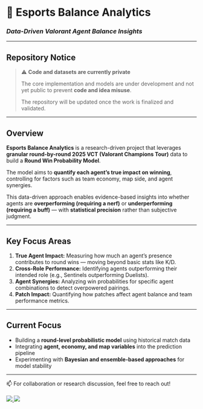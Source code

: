 # 👾 Esports Balance Analytics

### _Data-Driven Valorant Agent Balance Insights_

---

## Repository Notice

> ⚠️ **Code and datasets are currently private**  
>  
> The core implementation and models are under development and not yet public to prevent **code and idea misuse**.  
>  
> The repository will be updated once the work is finalized and validated.
> 
---


## Overview

**Esports Balance Analytics** is a research-driven project that leverages **granular round-by-round 2025 VCT (Valorant Champions Tour)** data to build a **Round Win Probability Model**.

The model aims to **quantify each agent’s true impact on winning**, controlling for factors such as team economy, map side, and agent synergies.

This data-driven approach enables evidence-based insights into whether agents are **overperforming (requiring a nerf)** or **underperforming (requiring a buff)** — with **statistical precision** rather than subjective judgment.

---

## Key Focus Areas

1. **True Agent Impact:** Measuring how much an agent’s presence contributes to round wins — moving beyond basic stats like K/D.  
2. **Cross-Role Performance:** Identifying agents outperforming their intended role (e.g., Sentinels outperforming Duelists).  
3. **Agent Synergies:** Analyzing win probabilities for specific agent combinations to detect overpowered pairings.  
4. **Patch Impact:** Quantifying how patches affect agent balance and team performance metrics.

---

## Current Focus

- Building a **round-level probabilistic model** using historical match data  
- Integrating **agent, economy, and map variables** into the prediction pipeline  
- Experimenting with **Bayesian and ensemble-based approaches** for model stability  

---

📫 For collaboration or research discussion, feel free to reach out! <br><br>
<a href="https://www.linkedin.com/in/venkatesh-patnaik/">
  <img src="https://img.shields.io/badge/linkedin-%230077B5.svg?&style=for-the-badge&logo=linkedin&logoColor=white"/>
</a>
<a href="https://mail.google.com/mail/?view=cm&fs=1&to=vk.patnaikuni@gmail.com">
  <img src="https://img.shields.io/badge/gmail-%23DD0031.svg?&style=for-the-badge&logo=gmail&logoColor=white"/>
</a>

